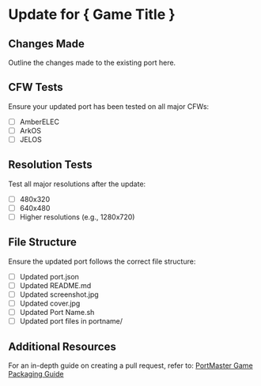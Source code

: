 # Update for { Game Title }

## Changes Made
Outline the changes made to the existing port here.

## CFW Tests
Ensure your updated port has been tested on all major CFWs:
- [ ] AmberELEC
- [ ] ArkOS
- [ ] JELOS

## Resolution Tests
Test all major resolutions after the update:
- [ ] 480x320
- [ ] 640x480
- [ ] Higher resolutions (e.g., 1280x720)

## File Structure
Ensure the updated port follows the correct file structure:
- [ ] Updated port.json
- [ ] Updated README.md
- [ ] Updated screenshot.jpg
- [ ] Updated cover.jpg
- [ ] Updated Port Name.sh
- [ ] Updated port files in portname/

## Additional Resources
For an in-depth guide on creating a pull request, refer to: [PortMaster Game Packaging Guide](https://portmaster.games/packaging.html#creating-a-pull-request)